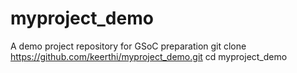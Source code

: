 # myproject_demo
A demo project repository for GSoC preparation
git clone https://github.com/keerthi/myproject_demo.git
cd myproject_demo


